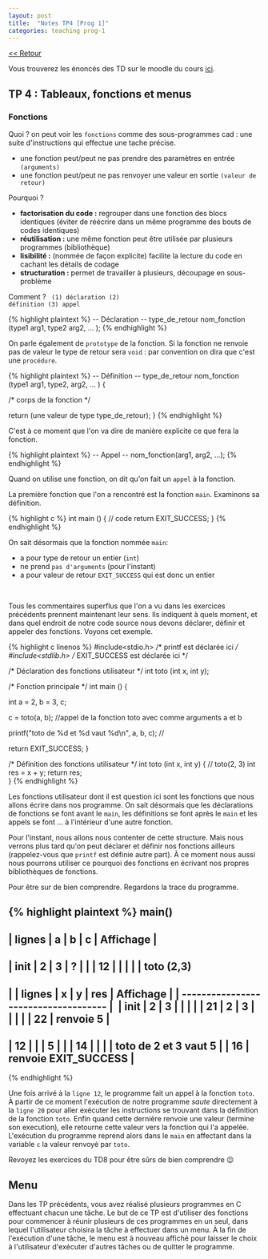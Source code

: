 ```yaml
---
layout: post
title:  "Notes TP4 [Prog 1]"
categories: teaching prog-1
---
```


[<< Retour](/blog)

<p>Vous trouverez les énoncés des TD sur le moodle du cours <a href="https://moodlelms.univ-paris13.fr/course/view.php?id=1394">ici</a>.</p>

<h2 class="listing">TP 4 :  Tableaux, fonctions et menus</h2>

<h3> Fonctions </h3>
<span class="question"> Quoi ?</span> on peut voir les <code>fonctions</code> comme des sous-programmes cad : une suite d'instructions qui effectue une tache précise.

<ul class="tips">
  <li>
    une fonction peut/peut ne pas prendre des paramètres en entrée <code>(arguments)</code>
  </li>
  <li>
    une fonction peut/peut ne pas renvoyer une valeur en sortie <code>(valeur de retour)</code>
  </li>
</ul>

<span class="question"> Pourquoi ?</span>

<ul class="tips">
  <li>
    <b>factorisation du code :</b> regrouper dans une fonction des blocs identiques (éviter de réécrire dans un même programme des bouts de codes identiques)
  </li>
  <li>
    <b>réutilisation :</b> une même fonction peut être utilisée par plusieurs programmes (bibliothèque)
  </li>
  <li>
    <b>lisibilité :</b> (nommée de façon explicite) facilite la lecture du code en cachant les détails de codage
  </li>
  <li>
    <b>structuration :</b> permet de travailler à plusieurs, découpage en sous-problème
  </li>
</ul>  

  <span class="question"> Comment ? </span> <code> (1) déclaration (2) définition (3) appel </code>

{% highlight plaintext %}
-- Déclaration --
type_de_retour nom_fonction (type1 arg1, type2 arg2, ... );
{% endhighlight %}

On parle également de <code>prototype</code> de la fonction. Si la fonction ne renvoie pas de valeur le type de retour sera <code>void</code> : par convention on dira que c'est une <code>procédure</code>.

{% highlight plaintext %}
-- Définition --
type_de_retour nom_fonction (type1 arg1, type2, arg2, ... ) {

  /* corps de la fonction */

  return (une valeur de type type_de_retour);
}
{% endhighlight %}

C'est à ce moment que l'on va dire de manière explicite ce que fera la fonction.

{% highlight plaintext %}
-- Appel --
nom_fonction(arg1, arg2, ...);
{% endhighlight %}

Quand on utilise une fonction, on dit qu'on fait un <code>appel</code> à la fonction.

La première fonction que l'on a rencontré est la fonction `main`. Examinons sa définition.

{% highlight c %}
int main () {
  // code
  return EXIT_SUCCESS;
}
{% endhighlight %}

On sait désormais que la fonction nommée `main`:
- a pour type de retour un entier (`int`)
- ne prend `pas d'arguments` (pour l'instant)
- a pour valeur de retour `EXIT_SUCCESS` qui est donc un entier

<br/>

Tous les commentaires superflus que l'on a vu dans les exercices précédents prennent maintenant leur sens. Ils indiquent à quels moment, et dans quel endroit de notre code source nous devons déclarer, définir et appeler des fonctions. Voyons cet exemple.

{% highlight c linenos %}
#include<stdio.h> /* printf est déclarée ici */
#include<stdlib.h> /* EXIT_SUCCESS est déclarée ici */

/* Déclaration des fonctions utilisateur */
int toto (int x, int y);

/* Fonction principale */
int main () {

  int a = 2, b = 3, c;

  c = toto(a, b); //appel de la fonction toto avec comme arguments a et b

  printf("toto de %d et %d vaut %d\n", a, b, c); //

  return EXIT_SUCCESS;
}

/* Définition des fonctions utilisateur */
int toto (int x, int y) {         // toto(2, 3)
  int res = x + y;
  return res;                   
}
{% endhighlight %}

<p class="tips">
  Les fonctions utilisateur dont il est question ici sont les fonctions que nous allons écrire dans nos programme. On sait désormais que les déclarations de fonctions se font avant le <code>main</code>, les définitions se font après le <code>main</code> et les appels se font ... à l'intérieur d'une autre fonction.
</p>

Pour l'instant, nous allons nous contenter de cette structure. Mais nous verrons plus tard qu'on peut déclarer et définir nos fonctions ailleurs (rappelez-vous que <code>printf</code> est définie autre part). À ce moment nous aussi nous pourrons utiliser ce pourquoi des fonctions en écrivant nos propres bibliothèques de fonctions.

Pour être sur de bien comprendre. Regardons la trace du programme.

{% highlight plaintext %}
main()
----------------------------------------------
| lignes | a | b | c |      Affichage        |
----------------------------------------------
|  init  | 2 | 3 | ? |                       |
|   12   |   |   |   |                       | toto (2,3)
---------------------------------------------------------------------------------
|                                            | lignes | x | y | res | Affichage |
|                                             ------------------------------------
|                                            |  init  | 2 | 3 |     |           |
|                                            |   21   | 2 | 3 |     |           |
|                                            |   22   | renvoie 5               |
---------------------------------------------------------------------------------
|   12   |   |   | 5 |                       |
|   14   |   |   |   | toto de 2 et 3 vaut 5 |
|   16   | renvoie EXIT_SUCCESS              |
----------------------------------------------
{% endhighlight %}

<p class="tips">
  Une fois arrivé à la <code>ligne 12</code>, le programme fait un appel à la fonction <code>toto</code>. À partir de ce moment l'exécution de notre programme <em>saute</em> directement à la <code>ligne 20</code> pour aller exécuter les instructions se trouvant dans la définition de la fonction <code>toto</code>. Enfin quand cette dernière renvoie une valeur (termine son execution), elle retourne cette valeur vers la fonction qui l'a appelée. L'exécution du programme reprend alors dans le <code>main</code> en affectant dans la variable <code>c</code> la valeur renvoyé par <code>toto</code>.
<p>

Revoyez les exercices du TD8 pour être sûrs de bien comprendre &#128521;

<h2 class="listing">Menu</h2>

<p>Dans les TP précédents, vous avez réalisé plusieurs programmes en C effectuant chacun une tâche. Le but de ce TP est d'utiliser des fonctions pour commencer à réunir plusieurs de ces programmes en un seul, dans lequel l'utilisateur choisira la tâche à effectuer dans un menu. À la fin de l'exécution d'une tâche, le menu est à nouveau affiché pour laisser le choix à l'utilisateur d'exécuter d'autres tâches ou de quitter le programme.</p>
